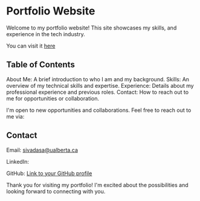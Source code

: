
# Portfolio Website
Welcome to my portfolio website! This site showcases my skills, and experience in the tech industry. 

You can visit it [here](https://www.gokulsivadasan.me/)

## Table of Contents
About Me: A brief introduction to who I am and my background.
Skills: An overview of my technical skills and expertise.
Experience: Details about my professional experience and previous roles.
Contact: How to reach out to me for opportunities or collaboration.

I'm open to new opportunities and collaborations. Feel free to reach out to me via:

## Contact
Email: sivadasa@ualberta.ca

LinkedIn: [](https://www.linkedin.com/in/gokul-sa/)

GitHub: [Link to your GitHub profile](https://github.com/gokul887)

Thank you for visiting my portfolio! I'm excited about the possibilities and looking forward to connecting with you.
